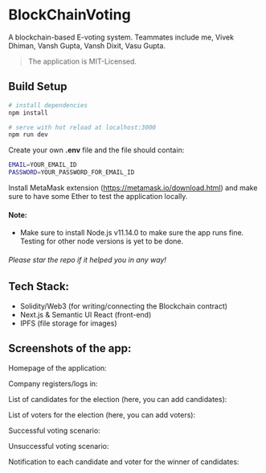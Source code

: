 # BlockChainVoting

A blockchain-based E-voting system. Teammates include me, Vivek Dhiman, Vansh Gupta, Vansh Dixit, Vasu Gupta.
> The application is MIT-Licensed.

## Build Setup

```bash
# install dependencies
npm install

# serve with hot reload at localhost:3000
npm run dev
```

Create your own <b>.env</b> file and the file should contain:
```bash
EMAIL=YOUR_EMAIL_ID
PASSWORD=YOUR_PASSWORD_FOR_EMAIL_ID
```
Install MetaMask extension (https://metamask.io/download.html) and make sure to have some Ether to test the application locally.

#### Note:
- Make sure to install Node.js v11.14.0 to make sure the app runs fine. Testing for other node versions is yet to be done.


###### Please star the repo if it helped you in any way!

## Tech Stack:

- Solidity/Web3 (for writing/connecting the Blockchain contract)
- Next.js & Semantic UI React (front-end)
- IPFS (file storage for images)

## Screenshots of the app:

Homepage of the application:



Company registers/logs in:



List of candidates for the election (here, you can add candidates):


List of voters for the election (here, you can add voters):


Successful voting scenario:



Unsuccessful voting scenario:


Notification to each candidate and voter for the winner of candidates:


